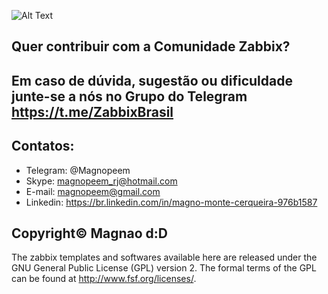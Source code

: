 
![Alt Text](https://github.com/magnopeem/Templates_zabbix_3.2/blob/master/src/img/web-banner-zabbix-3.png)

## Quer contribuir com a Comunidade Zabbix? 

## Em caso de dúvida, sugestão ou dificuldade junte-se a nós no Grupo do Telegram https://t.me/ZabbixBrasil 

## Contatos:

* Telegram: @Magnopeem
* Skype: magnopeem_rj@hotmail.com
* E-mail: magnopeem@gmail.com
* Linkedin: https://br.linkedin.com/in/magno-monte-cerqueira-976b1587



## Copyright© Magnao  d:D

The zabbix templates and softwares available here are released under the GNU General Public License (GPL) version 2. The formal terms of the GPL can be found at http://www.fsf.org/licenses/.


